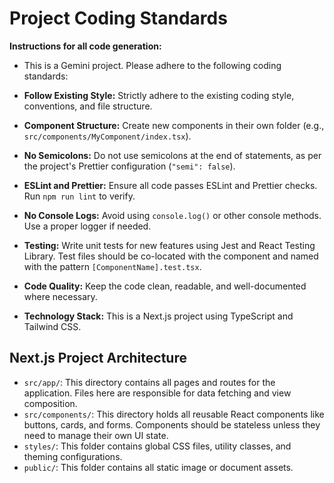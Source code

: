 # Project Coding Standards

**Instructions for all code generation:**

- This is a Gemini project. Please adhere to the following coding standards:

- **Follow Existing Style:** Strictly adhere to the existing coding style, conventions, and file structure.
- **Component Structure:** Create new components in their own folder (e.g., `src/components/MyComponent/index.tsx`).
- **No Semicolons:** Do not use semicolons at the end of statements, as per the project's Prettier configuration (`"semi": false`).
- **ESLint and Prettier:** Ensure all code passes ESLint and Prettier checks. Run `npm run lint` to verify.
- **No Console Logs:** Avoid using `console.log()` or other console methods. Use a proper logger if needed.
- **Testing:** Write unit tests for new features using Jest and React Testing Library. Test files should be co-located with the component and named with the pattern `[ComponentName].test.tsx`.
- **Code Quality:** Keep the code clean, readable, and well-documented where necessary.
- **Technology Stack:** This is a Next.js project using TypeScript and Tailwind CSS.

## Next.js Project Architecture

- `src/app/`: This directory contains all pages and routes for the application. Files here are responsible for data fetching and view composition.
- `src/components/`: This directory holds all reusable React components like buttons, cards, and forms. Components should be stateless unless they need to manage their own UI state.
- `styles/`: This folder contains global CSS files, utility classes, and theming configurations.
- `public/`: This folder contains all static image or document assets.
